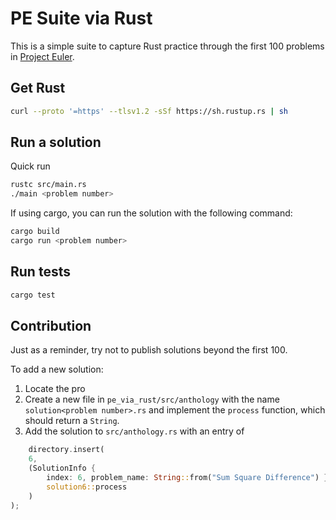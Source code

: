 # PE Suite via Rust

This is a simple suite to capture Rust practice through the first 100 problems in [Project Euler](https://projecteuler.net/about).

## Get Rust

```bash
curl --proto '=https' --tlsv1.2 -sSf https://sh.rustup.rs | sh
```

## Run a solution

Quick run
```bash
rustc src/main.rs
./main <problem number> 
```

If using cargo, you can run the solution with the following command:

```bash
cargo build
cargo run <problem number>
```

## Run tests

```bash
cargo test
```


## Contribution
Just as a reminder, try not to publish solutions beyond the first 100.

To add a new solution:
1. Locate the pro
2. Create a new file in `pe_via_rust/src/anthology` with the name `solution<problem number>.rs` and implement the `process` function, which should return a `String`.
3. Add the solution to `src/anthology.rs` with an entry of 
```rust
    directory.insert(
    6,
    (SolutionInfo { 
        index: 6, problem_name: String::from("Sum Square Difference") },
        solution6::process
    )
);